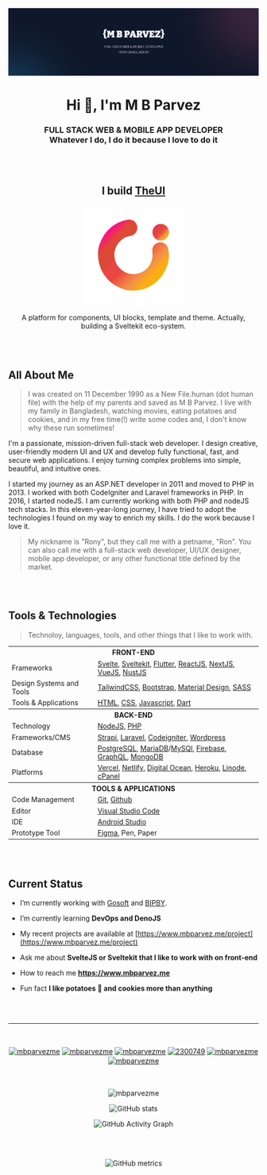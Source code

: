 <img src="https://github.com/mbparvezme/mbparvezme/blob/main/mbparvez-banner.png" alt="M B Parvez"/>
<h1 align="center">Hi 👋, I'm M B Parvez</h1>
<h3 align="center">FULL STACK WEB & MOBILE APP DEVELOPER<br>Whatever I do, I do it because I love to do it</h3>

<br><br>

<div align="center">

  ## I build [**TheUI**](https://wwww.theui.dev)
  <img width="200pc" src="https://github.com/mbparvezme/mbparvezme/blob/main/TheUI - space-around.png" alt="M B Parvez"/>

  A platform for components, UI blocks, template and theme. Actually, building a Sveltekit eco-system.

</div>

<br><br>

## All About Me
> I was created on 11 December 1990 as a New File.human (dot human file) with the help of my parents and saved as M B Parvez. I live with my family in Bangladesh, watching movies, eating potatoes and cookies, and in my free time(!) write some codes and, I don't know why these run sometimes!

I'm a passionate, mission-driven full-stack web developer. I design creative, user-friendly modern UI and UX and develop fully functional, fast, and secure web applications. I enjoy turning complex problems into simple, beautiful, and intuitive ones.

I started my journey as an ASP.NET developer in 2011 and moved to PHP in 2013. I worked with both CodeIgniter and Laravel frameworks in PHP. In 2016, I started nodeJS. I am currently working with both PHP and nodeJS tech stacks. In this eleven-year-long journey, I have tried to adopt the technologies I found on my way to enrich my skills. I do the work because I love it.


> My nickname is "Rony", but they call me with a petname, "Ron". You can also call me with a full-stack web developer, UI/UX designer, mobile app developer, or any other functional title defined by the market.

<br><br>

## Tools & Technologies
> Technoloy, languages, tools, and other things that I like to work with.


<table border="0">
  <tr><th colspan="2">FRONT-END</th></tr>
  <tr>
    <td>Frameworks</td>
    <td> 
      <a href="https://svelte.dev" target="_blank">Svelte</a>,
      <a href="https://kit.svelte.dev" target="_blank">Sveltekit</a>,
      <a href="https://flutter.dev" target="_blank">Flutter</a>,
      <a href="https://reactjs.org" target="_blank">ReactJS</a>,
      <a href="https://nextjs.org" target="_blank">NextJS</a>,
      <a href="https://vuejs.org" target="_blank">VueJS</a>,
      <a href="https://nuxtjs.org" target="_blank">NustJS</a>
    </td>
  </tr>
  <tr>
    <td>Design Systems and Tools</td>
    <td>
      <a href="https://tailwindcss.com" target="_blank">TailwindCSS</a>,
      <a href="https://getbootstrap.com" target="_blank">Bootstrap</a>,
      <a href="https://material.io" target="_blank">Material Design</a>,
      <a href="https://sass-lang.com" target="_blank">SASS</a>
    </td>
  </tr>
  <tr>
    <td>Tools & Applications</td>
    <td>
      <a href="https://developer.mozilla.org/en-US/docs/Web/HTML" target="_blank">HTML</a>,
      <a href="https://developer.mozilla.org/en-US/docs/Web/CSS" target="_blank">CSS</a>,
      <a href="https://developer.mozilla.org/en-US/docs/Web/JavaScript" target="_blank">Javascript</a>,
      <a href="https://dart.dev" target="_blank">Dart</a>
    </td>
  </tr>
  <tr><th colspan="2">BACK-END</th></tr>
  <tr>
    <td>Technology</td>
    <td> 
      <a href="https://nodejs.org/en" target="_blank">NodeJS</a>,
      <a href="https://www.php.net" target="_blank">PHP</a>
    </td>
  </tr>
  <tr>
    <td>Frameworks/CMS</td>
    <td> 
      <a href="https://strapi.io" target="_blank">Strapi</a>,
      <a href="https://laravel.com" target="_blank">Laravel</a>,
      <a href="https://codeigniter.com" target="_blank">Codeigniter</a>,
      <a href="https://wordpress.org" target="_blank">Wordpress</a>
    </td>
  </tr>
  <tr>
    <td>Database</td>
    <td> 
      <a href="https://www.postgresql.org" target="_blank">PostgreSQL</a>,
      <a href="https://mariadb.org" target="_blank">MariaDB</a>/<a href="https://www.mysql.com" target="_blank">MySQl</a>,
      <a href="https://firebase.google.com" target="_blank">Firebase</a>,
      <a href="https://graphql.org" target="_blank">GraphQL</a>,
      <a href="https://www.mongodb.com" target="_blank">MongoDB</a>
    </td>
  </tr>
  <tr>
    <td>Platforms</td>
    <td>
      <a href="https://vercel.com" target="_blank">Vercel</a>,
      <a href="https://www.netlify.com" target="_blank">Netlify</a>,
      <a href="https://www.digitalocean.com" target="_blank">Digital Ocean</a>,
      <a href="https://heroku.com" target="_blank">Heroku</a>,
      <a href="https://linode.com" target="_blank">Linode</a>,
      <a href="https://cpanel.net" target="_blank">cPanel</a>
    </td>
  </tr>
  <tr><th colspan="2">TOOLS & APPLICATIONS</th></tr>
  <tr>
    <td>Code Management</td>
    <td>
      <a href="https://git-scm.com" target="_blank">Git</a>,
      <a href="https://github.com" target="_blank">Github</a>
    </td>
  </tr>
  <tr>
    <td>Editor</td>
    <td>
      <a href="https://code.visualstudio.com" target="_blank">Visual Studio Code</a>
    </td>
  </tr>
  <tr>
    <td>IDE</td>
    <td>
      <a href="https://code.visualstudio.com" target="_blank">Android Studio</a>
    </td>
  </tr>
  <tr>
    <td>Prototype Tool</td>
    <td>
      <a href="https://code.visualstudio.com" target="_blank">Figma</a>, Pen, Paper
    </td>
  </tr>
</table>
<br><br>

## Current Status
- I’m currently working with [Gosoft](https://www.gosoft.io) and [BIPBY](https://www.bipby.digital).

- I’m currently learning **DevOps and DenoJS**

- My recent projects are available at [https://www.mbparvez.me/project](https://www.mbparvez.me/project)

- Ask me about **SvelteJS or Sveltekit that I like to work with on front-end**

- How to reach me **https://www.mbparvez.me**

- Fun fact **I like potatoes 🥔 and cookies more than anything**

<br><br>

---

<br>

<p align="center">
  <a href="https://dev.to/mbparvezme" target="blank"><img align="center" src="https://raw.githubusercontent.com/rahuldkjain/github-profile-readme-generator/master/src/images/icons/Social/devto.svg" alt="mbparvezme" height="30" width="40" /></a>
  <a href="https://twitter.com/mbparvezme" target="blank"><img align="center" src="https://raw.githubusercontent.com/rahuldkjain/github-profile-readme-generator/master/src/images/icons/Social/twitter.svg" alt="mbparvezme" height="30" width="40" /></a>
  <a href="https://linkedin.com/in/mbparvezme" target="blank"><img align="center" src="https://raw.githubusercontent.com/rahuldkjain/github-profile-readme-generator/master/src/images/icons/Social/linked-in-alt.svg" alt="mbparvezme" height="30" width="40" /></a>
  <a href="https://stackoverflow.com/users/2300749" target="blank"><img align="center" src="https://raw.githubusercontent.com/rahuldkjain/github-profile-readme-generator/master/src/images/icons/Social/stack-overflow.svg" alt="2300749" height="30" width="40" /></a>
  <a href="https://fb.com/mbparvezme" target="blank"><img align="center" src="https://raw.githubusercontent.com/rahuldkjain/github-profile-readme-generator/master/src/images/icons/Social/facebook.svg" alt="mbparvezme" height="30" width="40" /></a>
  <a href="https://instagram.com/mbparvezme" target="blank"><img align="center" src="https://raw.githubusercontent.com/rahuldkjain/github-profile-readme-generator/master/src/images/icons/Social/instagram.svg" alt="mbparvezme" height="30" width="40" /></a>
</p>
<br><br>


<div align="center">
  <img src="https://github-readme-stats.vercel.app/api/top-langs?username=mbparvezme&show_icons=true&locale=en&layout=compact" alt="mbparvezme" />

<p>

![GitHub stats](https://github-readme-stats.vercel.app/api?username=mbparvezme&show_icons=true)</p>  

![GitHub Activity Graph](https://activity-graph.herokuapp.com/graph?username=mbparvezme)

<br><br>
  
![GitHub metrics](https://metrics.lecoq.io/mbparvezme)
  
</div>
